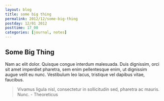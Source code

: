 ```yaml
---
layout: blog
title: some big thing
permalink: 2012/12/some-big-thing
postday: 12/01 2012
posttime: 17_00
categories: [journal, notes]
---
```

## Some Big Thing ##
Nam ac elit dolor. Quisque congue interdum malesuada. Duis dignissim, orci sit amet imperdiet pharetra, sem enim pellentesque enim, ut dignissim augue velit eu nunc. Vestibulum leo lacus, tristique vel dapibus vitae, faucibus.

>Vivamus ligula nisl, consectetur in sollicitudin sed, pharetra ac mauris. Nunc. - Theoreticus